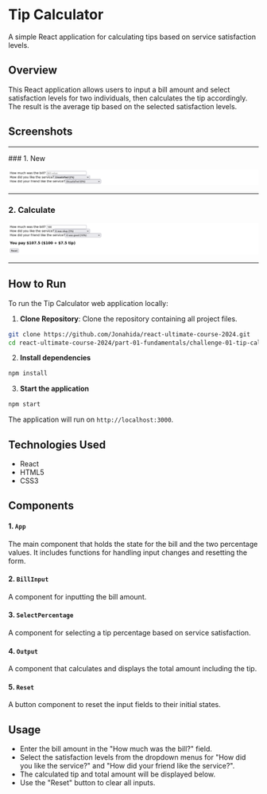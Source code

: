 # Tip Calculator

A simple React application for calculating tips based on service satisfaction levels.

## Overview

This React application allows users to input a bill amount and select satisfaction levels for two individuals, then calculates the tip accordingly. The result is the average tip based on the selected satisfaction levels.

## Screenshots

<hr />
### 1. New

![Tip Calculator Screenshot 1](screenshot1.png)

<hr />

### 2. Calculate

![Tip Calculator Screenshot 2](screenshot2.png)

<hr />

## How to Run

To run the Tip Calculator web application locally:

1. **Clone Repository**: Clone the repository containing all project files.

```bash
git clone https://github.com/Jonahida/react-ultimate-course-2024.git
cd react-ultimate-course-2024/part-01-fundamentals/challenge-01-tip-calculator/
```

2. **Install dependencies**

```bash
npm install
```

3. **Start the application**

```bash
npm start
```

The application will run on `http://localhost:3000`.

## Technologies Used

- React
- HTML5
- CSS3

## Components

#### 1. `App`

The main component that holds the state for the bill and the two percentage values. It includes functions for handling input changes and resetting the form.

#### 2. `BillInput`

A component for inputting the bill amount.

#### 3. `SelectPercentage`

A component for selecting a tip percentage based on service satisfaction.

#### 4. `Output`

A component that calculates and displays the total amount including the tip.

#### 5. `Reset`

A button component to reset the input fields to their initial states.

## Usage

- Enter the bill amount in the "How much was the bill?" field.
- Select the satisfaction levels from the dropdown menus for "How did you like the service?" and "How did your friend like the service?".
- The calculated tip and total amount will be displayed below.
- Use the "Reset" button to clear all inputs.
